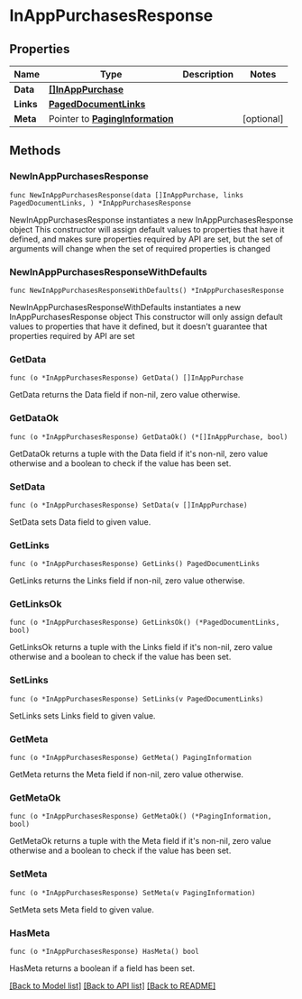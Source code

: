 # InAppPurchasesResponse

## Properties

Name | Type | Description | Notes
------------ | ------------- | ------------- | -------------
**Data** | [**[]InAppPurchase**](InAppPurchase.md) |  | 
**Links** | [**PagedDocumentLinks**](PagedDocumentLinks.md) |  | 
**Meta** | Pointer to [**PagingInformation**](PagingInformation.md) |  | [optional] 

## Methods

### NewInAppPurchasesResponse

`func NewInAppPurchasesResponse(data []InAppPurchase, links PagedDocumentLinks, ) *InAppPurchasesResponse`

NewInAppPurchasesResponse instantiates a new InAppPurchasesResponse object
This constructor will assign default values to properties that have it defined,
and makes sure properties required by API are set, but the set of arguments
will change when the set of required properties is changed

### NewInAppPurchasesResponseWithDefaults

`func NewInAppPurchasesResponseWithDefaults() *InAppPurchasesResponse`

NewInAppPurchasesResponseWithDefaults instantiates a new InAppPurchasesResponse object
This constructor will only assign default values to properties that have it defined,
but it doesn't guarantee that properties required by API are set

### GetData

`func (o *InAppPurchasesResponse) GetData() []InAppPurchase`

GetData returns the Data field if non-nil, zero value otherwise.

### GetDataOk

`func (o *InAppPurchasesResponse) GetDataOk() (*[]InAppPurchase, bool)`

GetDataOk returns a tuple with the Data field if it's non-nil, zero value otherwise
and a boolean to check if the value has been set.

### SetData

`func (o *InAppPurchasesResponse) SetData(v []InAppPurchase)`

SetData sets Data field to given value.


### GetLinks

`func (o *InAppPurchasesResponse) GetLinks() PagedDocumentLinks`

GetLinks returns the Links field if non-nil, zero value otherwise.

### GetLinksOk

`func (o *InAppPurchasesResponse) GetLinksOk() (*PagedDocumentLinks, bool)`

GetLinksOk returns a tuple with the Links field if it's non-nil, zero value otherwise
and a boolean to check if the value has been set.

### SetLinks

`func (o *InAppPurchasesResponse) SetLinks(v PagedDocumentLinks)`

SetLinks sets Links field to given value.


### GetMeta

`func (o *InAppPurchasesResponse) GetMeta() PagingInformation`

GetMeta returns the Meta field if non-nil, zero value otherwise.

### GetMetaOk

`func (o *InAppPurchasesResponse) GetMetaOk() (*PagingInformation, bool)`

GetMetaOk returns a tuple with the Meta field if it's non-nil, zero value otherwise
and a boolean to check if the value has been set.

### SetMeta

`func (o *InAppPurchasesResponse) SetMeta(v PagingInformation)`

SetMeta sets Meta field to given value.

### HasMeta

`func (o *InAppPurchasesResponse) HasMeta() bool`

HasMeta returns a boolean if a field has been set.


[[Back to Model list]](../README.md#documentation-for-models) [[Back to API list]](../README.md#documentation-for-api-endpoints) [[Back to README]](../README.md)


